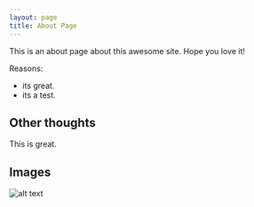 ```yaml
---
layout: page
title: About Page
---
```


This is an about page about this awesome site.
Hope you love it!

Reasons:
- its great.
- its a test.

## Other thoughts

This is great.

## Images

![alt text](https://pixabay.com/en/cat-tomcat-kitty-kitten-2866167/)
